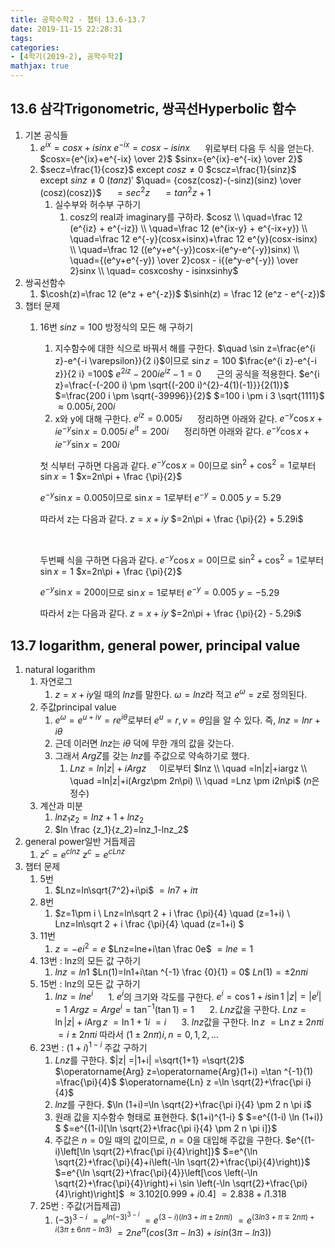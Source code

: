```yaml
---
title: 공학수학2 - 챕터 13.6-13.7
date: 2019-11-15 22:28:31
tags:
categories:
- [4학기(2019-2), 공학수학2]
mathjax: true
---
```


## 13.6 삼각Trigonometric, 쌍곡선Hyperbolic 함수

1. 기본 공식들
    1. $e^{ix}=cosx+isinx$
    $e^{-ix}=cosx-isinx$
    $\quad$ 위로부터 다음 두 식을 얻는다.
    $cosx={e^{ix}+e^{-ix} \over 2}$
    $sinx={e^{ix}-e^{-ix} \over 2}$
    1. $secz=\frac{1}{cosz}$ except $cosz \neq0$
    $cscz=\frac{1}{sinz}$ except $sinz \neq0$
    $(tanz)\prime$
    $\quad= {cosz(cosz)-(-sinz)(sinz) \over (cosz)(cosz)}$
    $\quad=sec^{2}z$
    $\quad=tan^{2}z +1$
        1. 실수부와 허수부 구하기
            1. cosz의 real과 imaginary를 구하라.
            $cosz \\
            \quad=\frac 12 (e^{iz} + e^{-iz}) \\
            \quad=\frac 12 (e^{ix-y} + e^{-ix+y}) \\
            \quad=\frac 12 e^{-y}(cosx+isinx)+\frac 12 e^{y}(cosx-isinx) \\
            \quad=\frac 12 ((e^y+e^{-y})cosx-i(e^y-e^{-y})sinx) \\
            \quad={(e^y+e^{-y}) \over 2}cosx - i{(e^y-e^{-y}) \over 2}sinx \\
            \quad= cosxcoshy - isinxsinhy$
1. 쌍곡선함수
    1. $\cosh(z)=\frac 12 (e^z + e^{-z})$
    $\sinh(z) = \frac 12 (e^z - e^{-z})$
1. 챕터 문제
    1. 16번 $sinz=100$ 방정식의 모든 해 구하기
        1. 지수함수에 대한 식으로 바꿔서 해를 구한다.
        $\quad \sin z=\frac{e^{i z}-e^{-i \varepsilon}}{2 i}$이므로
        $\sin z =100$
        $\frac{e^{i z}-e^{-i z}}{2 i} =100$
        $e^{2 i z}-200 i e^{i z}-1=0$
        $\quad$ 근의 공식을 적용한다.
        $e^{i z}=\frac{-(-200 i) \pm \sqrt{(-200 i)^{2}-4(1)(-1)}}{2(1)}$
        $=\frac{200 i \pm \sqrt{-39996}}{2}$
        $=100 i \pm i 3 \sqrt{1111}$
        $\approx 0.005 i, 200 i$
        1. x와 y에 대해 구한다.
        $e^{iz}=0.005 i$
        $\quad$ 정리하면 아래와 같다.
        $e^{-y} \cos x+i e^{-y} \sin x=0.005 i$
        $e^{i t}=200 i$
        $\quad$ 정리하면 아래와 같다.
        $e^{-y} \cos x+i e^{-y} \sin x=200 i$

        첫 식부터 구하면 다음과 같다.
        $e^{-y}\cos x=0$이므로
        $\sin ^2 + \cos ^2 = 1$로부터
        $\sin x = 1$
        $x=2n\pi + \frac {\pi}{2}$
        &nbsp;

        $e^{-y}\sin x=0.005$이므로
        $\sin x =1$로부터
        $e^{-y} =0.005$
        $y=5.29$

        따라서 z는 다음과 같다.
        $z=x+iy$
        $=2n\pi + \frac {\pi}{2} + 5.29i$

        &nbsp;

        두번째 식을 구하면 다음과 같다.
        $e^{-y}\cos x=0$이므로
        $\sin ^2 + \cos ^2 = 1$로부터
        $\sin x = 1$
        $x=2n\pi + \frac {\pi}{2}$
        &nbsp;

        $e^{-y}\sin x=200$이므로
        $\sin x =1$로부터
        $e^{-y} =0.005$
        $y=-5.29$

        따라서 z는 다음과 같다.
        $z=x+iy$
        $=2n\pi + \frac {\pi}{2} - 5.29i$



## 13.7 logarithm, general power, principal value
1. natural logarithm
    1. 자연로그
        1. $z=x+iy$일 때의 $lnz$를 말한다.
        $\omega = lnz$라 적고
        $e^\omega =z$로 정의된다.
    1. 주값principal value
        1. $e^\omega = e^{u+iv}=re^{i\theta}$로부터
        $e^u=r, v=\theta$임을 알 수 있다.
        즉, $lnz=lnr+i\theta$
        1. 근데 이러면 $lnz$는 $i\theta$ 덕에 무한 개의 값을 갖는다.
        1. 그래서 $ArgZ$를 갖는 $lnz$를 주값으로 약속하기로 했다.
            1. $Lnz=ln|z|+iArgz$
            $\quad$이로부터
            $lnz \\
            \quad =ln|z|+iargz \\
            \quad =ln|z|+i(Argz\pm 2n\pi) \\
            \quad =Lnz \pm i2n\pi$ ($n$은 정수)
    1. 계산과 미분
        1. $lnz_1z_2=lnz+1+lnz_2$
        1. $ln \frac {z_1}{z_2}=lnz_1-lnz_2$
1. general power일반 거듭제곱
    1. $z^c=e^{clnz}$
    $z^c=e^{cLnz}$
1. 챕터 문제
    1. 5번
        1. $Lnz=ln\sqrt{7^2}+i\pi$
        $=ln7+i\pi$
    1. 8번
        1. $z=1\pm i \\
        Lnz=ln\sqrt 2 + i \frac {\pi}{4} \quad (z=1+i) \\
        Lnz=ln\sqrt 2 + i \frac {\pi}{4} \quad (z=1+i) $
    1. 11번
        1. $z=-ei^2=e$
        $Lnz=lne+i\tan \frac 0e$
        $=lne=1$
    1. 13번 : lnz의 모든 값 구하기
        1. $lnz=ln1$
        $Ln(1)=ln1+i\tan ^{-1} \frac {0}{1} = 0$
        $Ln(1) = \pm 2n\pi i$
    1. 15번 : lnz의 모든 값 구하기
        1. $lnz=lne^i$
        $\quad$ 1. $e^i$의 크기와 각도를 구한다.
        $e^i=\cos1+i\sin1$
        $|z|=\left|e^{i}\right|=1$
        $Arg z ={Arg} e^{i} =\tan^{-1}{(\tan1)}=1$
        $\quad$ 2. $Lnz$값을 구한다.
        $Ln z=\ln |z|+i \operatorname{Arg} z$
        $=\ln1+1i$
        $=i$
        $\quad$ 3. $lnz$값을 구한다.
        $\ln z$
        $=\operatorname{Ln} z \pm 2 n \pi i$
        $=i \pm 2 n \pi i$
        따라서 $(1 \pm 2 n \pi) i, n=0,1,2, \dots$
    1. 23번 : $(1+i)^{1-i}$ 주값 구하기
        1. $Lnz$를 구한다.
        $|z| =|1+i| =\sqrt{1+1} =\sqrt{2}$
        $\operatorname{Arg} z=\operatorname{Arg}(1+i) =\tan ^{-1}(1) =\frac{\pi}{4}$
        $\operatorname{Ln} z =\ln \sqrt{2}+\frac{\pi i}{4}$
        1. $lnz$를 구한다.
        $\ln (1+i)=\ln \sqrt{2}+\frac{\pi i}{4} \pm 2 n \pi i$
        1. 원래 값을 지수함수 형태로 표현한다.
        $(1+i)^{1-i} $
        $=e^{(1-i) \ln (1+i)} $
        $=e^{(1-i)[\ln \sqrt{2}+\frac{\pi i}{4} \pm 2 n \pi i]}$
        1. 주값은 $n=0$일 때의 값이므로, $n=0$을 대입해 주값을 구한다.
        $e^{(1-i)\left[\ln \sqrt{2}+\frac{\pi i}{4}\right]}$
        $=e^{\ln \sqrt{2}+\frac{\pi}{4}+i\left(-\ln \sqrt{2}+\frac{\pi}{4}\right)}$
        $=e^{\ln \sqrt{2}+\frac{\pi}{4}}\left[\cos \left(-\ln \sqrt{2}+\frac{\pi}{4}\right)+i \sin \left(-\ln \sqrt{2}+\frac{\pi}{4}\right)\right]$
        $\approx 3.102[0.999+i0.4]$
        $=2.838+i1.318$
    1. 25번 : 주값(거듭제곱)
        1. $(-3)^{3-i}$
        $=e^{ln{(-3)^{3-i}}}$
        $=e^{(3-i)(ln3+i\pi \pm 2n\pi i)}$
        $=e^{(3ln3+\pi \mp 2n\pi) + i(3\pi \pm 6n\pi - ln3)}$
        $=2ne^{\pi}(cos(3\pi -ln3)+ isin(3\pi - ln3))$
